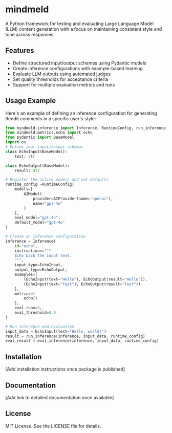# mindmeld

A Python framework for testing and evaluating Large Language Model (LLM) content generation with a focus on maintaining consistent style and tone across responses.

## Features

- Define structured input/output schemas using Pydantic models
- Create inference configurations with example-based learning
- Evaluate LLM outputs using automated judges
- Set quality thresholds for acceptance criteria
- Support for multiple evaluation metrics and runs

## Usage Example

Here's an example of defining an inference configuration for generating Reddit comments in a specific user's style:

```python
from mindmeld.inference import Inference, RuntimeConfig, run_inference, eval_inference, AIProvider, AIModel
from mindmeld.metrics.echo import echo
from pydantic import BaseModel
import os
# Define your input/output schemas
class EchoInput(BaseModel):
    text: str

class EchoOutput(BaseModel):
    result: str

# Register the active models and set defaults
runtime_config =RuntimeConfig(
    models=[
        AIModel(
            provider=AIProvider(name="openai"),
            name="gpt-4o"
        )
    ],
    eval_model="gpt-4o",
    default_model="gpt-4o"
)

# Create an inference configuration
inference = Inference(
    id="echo",
    instructions="""
    Echo back the input text.
    """,
    input_type=EchoInput,
    output_type=EchoOutput,
    examples=[
        (EchoInput(text="Hello"), EchoOutput(result="Hello")),
        (EchoInput(text="Test"), EchoOutput(result="Test"))
    ],
    metrics=[
        echo()
    ],
    eval_runs=3,
    eval_threshold=0.9
)

# Run inference and evaluation
input_data = EchoInput(text="Hello, world!")
result = run_inference(inference, input_data, runtime_config)
eval_result = eval_inference(inference, input_data, runtime_config)
```

## Installation

[Add installation instructions once package is published]

## Documentation

[Add link to detailed documentation once available]

## License

MIT License. See the LICENSE file for details.
